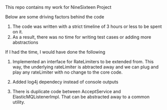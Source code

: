 This repo contains my work for NineSixteen Project

Below are some driving factors behind the code 

1. The code was written with a strict timeline of 3 hours or less to be spent on it. 
2. As a result, there was no time for writing test cases or adding more abstractions

If I had the time, I would have done the following

1. Implemented an interface for RateLimiters to be extended from. This way, the underlying rateLimiter is abtracted away and we can plug and play any rateLimiter with no change to the core code. 

2. Added log4j dependecy instead of console outputs

3. There is duplicate code between AcceptService and ElasticMQListenerImpl. That can be abstracted away to a common utility.
